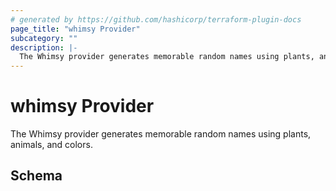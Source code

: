 ```yaml
---
# generated by https://github.com/hashicorp/terraform-plugin-docs
page_title: "whimsy Provider"
subcategory: ""
description: |-
  The Whimsy provider generates memorable random names using plants, animals, and colors.
---
```


# whimsy Provider

The Whimsy provider generates memorable random names using plants, animals, and colors.



<!-- schema generated by tfplugindocs -->
## Schema
